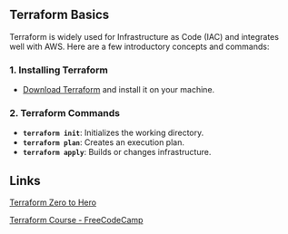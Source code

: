 ## Terraform Basics

Terraform is widely used for Infrastructure as Code (IAC) and integrates well with AWS. Here are a few introductory concepts and commands:

### 1. **Installing Terraform**
   - [Download Terraform](https://www.terraform.io/downloads.html) and install it on your machine.

### 2. **Terraform Commands**
   - **`terraform init`**: Initializes the working directory.
   - **`terraform plan`**: Creates an execution plan.
   - **`terraform apply`**: Builds or changes infrastructure.

## Links 

[Terraform Zero to Hero](https://www.youtube.com/watch?v=fgp-t5SqQmM&list=PLdpzxOOAlwvI0O4PeKVV1-yJoX2AqIWuf)

[Terraform Course - FreeCodeCamp](https://www.youtube.com/watch?v=SLB_c_ayRMo&t=1251s)

